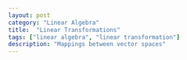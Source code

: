 ```yaml
---
layout: post
category: "Linear Algebra"
title:  "Linear Transformations"
tags: ["linear algebra", "linear transformation"]
description: "Mappings between vector spaces"
---
```

